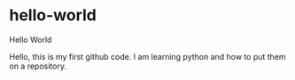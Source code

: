 # hello-world
Hello World

Hello, this is my first github code.  I am learning python and how to put them on a repository. 
